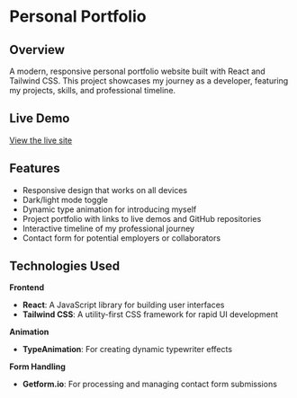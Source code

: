 # Personal Portfolio

## Overview

A modern, responsive personal portfolio website built with React and Tailwind CSS. This project showcases my journey as a developer, featuring my projects, skills, and professional timeline.

## Live Demo

[View the live site](https://quannguyendev.com/)

## Features

* Responsive design that works on all devices
* Dark/light mode toggle
* Dynamic type animation for introducing myself
* Project portfolio with links to live demos and GitHub repositories
* Interactive timeline of my professional journey
* Contact form for potential employers or collaborators

## Technologies Used

**Frontend**

- **React**: A JavaScript library for building user interfaces
- **Tailwind CSS**: A utility-first CSS framework for rapid UI development

**Animation**

- **TypeAnimation**: For creating dynamic typewriter effects

**Form Handling**

- **Getform.io**: For processing and managing contact form submissions